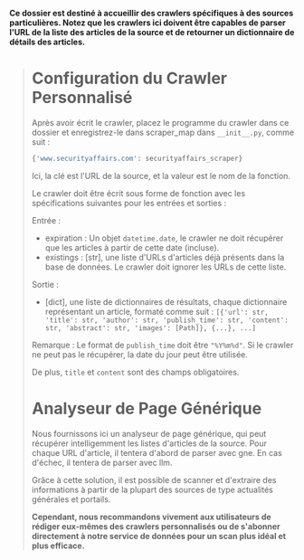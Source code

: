 **Ce dossier est destiné à accueillir des crawlers spécifiques à des sources particulières. Notez que les crawlers ici doivent être capables de parser l'URL de la liste des articles de la source et de retourner un dictionnaire de détails des articles.**
> 
> # Configuration du Crawler Personnalisé
> 
> Après avoir écrit le crawler, placez le programme du crawler dans ce dossier et enregistrez-le dans scraper_map dans `__init__.py`, comme suit :
> 
> ```python
> {'www.securityaffairs.com': securityaffairs_scraper}
> ```
> 
> Ici, la clé est l'URL de la source, et la valeur est le nom de la fonction.
> 
> Le crawler doit être écrit sous forme de fonction avec les spécifications suivantes pour les entrées et sorties :
> 
> Entrée :
> - expiration : Un objet `datetime.date`, le crawler ne doit récupérer que les articles à partir de cette date (incluse).
> - existings : [str], une liste d'URLs d'articles déjà présents dans la base de données. Le crawler doit ignorer les URLs de cette liste.
> 
> Sortie :
> - [dict], une liste de dictionnaires de résultats, chaque dictionnaire représentant un article, formaté comme suit :
> `[{'url': str, 'title': str, 'author': str, 'publish_time': str, 'content': str, 'abstract': str, 'images': [Path]}, {...}, ...]`
> 
> Remarque : Le format de `publish_time` doit être `"%Y%m%d"`. Si le crawler ne peut pas le récupérer, la date du jour peut être utilisée.
> 
> De plus, `title` et `content` sont des champs obligatoires.
> 
> # Analyseur de Page Générique
> 
> Nous fournissons ici un analyseur de page générique, qui peut récupérer intelligemment les listes d'articles de la source. Pour chaque URL d'article, il tentera d'abord de parser avec gne. En cas d'échec, il tentera de parser avec llm.
> 
> Grâce à cette solution, il est possible de scanner et d'extraire des informations à partir de la plupart des sources de type actualités générales et portails.
> 
> **Cependant, nous recommandons vivement aux utilisateurs de rédiger eux-mêmes des crawlers personnalisés ou de s'abonner directement à notre service de données pour un scan plus idéal et plus efficace.**